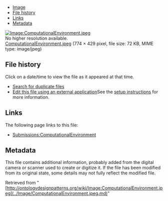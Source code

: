* [Image](../Image/ComputationalEnvironment.jpeg.md#file)
* [File history](../Image/ComputationalEnvironment.jpeg.md#filehistory)
* [Links](../Image/ComputationalEnvironment.jpeg.md#filelinks)
* [Metadata](../Image/ComputationalEnvironment.jpeg.md#metadata)

[![Image:ComputationalEnvironment.jpeg](../../../images/8/8d/ComputationalEnvironment.jpeg)](../../../images/8/8d/ComputationalEnvironment.jpeg)  
No higher resolution available.  
[ComputationalEnvironment.jpeg](../../../images/8/8d/ComputationalEnvironment.jpeg)‎ (774 × 429 pixel, file size: 72 KB, MIME type: image/jpeg)

## File history

Click on a date/time to view the file as it appeared at that time.



  
* [Search for duplicate files](http://ontologydesignpatterns.org/wiki/Special:FileDuplicateSearch/ComputationalEnvironment.jpeg "Special:FileDuplicateSearch/ComputationalEnvironment.jpeg")
* [Edit this file using an external application](http://ontologydesignpatterns.org/wiki/index.php?title=Image:ComputationalEnvironment.jpeg&action=edit&externaledit=true&mode=file "Image:ComputationalEnvironment.jpeg")See the [setup instructions](http://www.mediawiki.org/wiki/Manual:External_editors "http://www.mediawiki.org/wiki/Manual:External_editors") for more information.

## Links



The following page links to this file:


* [Submissions:ComputationalEnvironment](../Submissions/ComputationalEnvironment.md "Submissions:ComputationalEnvironment")

## Metadata


This file contains additional information, probably added from the digital camera or scanner used to create or digitize it.
If the file has been modified from its original state, some details may not fully reflect the modified file.




Retrieved from "[http://ontologydesignpatterns.org/wiki/Image:ComputationalEnvironment.jpeg](../Image/ComputationalEnvironment.jpeg.md)"